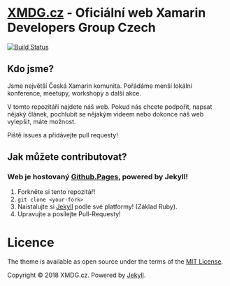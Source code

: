 # [XMDG.cz](http://xmdg.cz) - Oficiální web Xamarin Developers Group Czech
[![Build Status](https://dev.azure.com/xmdgcz/XMDG-web/_apis/build/status/XMDG-rg%20-%20CI?branchName=master)](https://dev.azure.com/xmdgcz/XMDG-web/_build/latest?definitionId=1?branchName=master)
## Kdo jsme?

Jsme největší Česká Xamarin komunita. Pořádáme menší lokální konference, meetupy, workshopy a další akce. 

V tomto repozitáři najdete náš web. Pokud nás chcete podpořit, napsat nějaký článek, pochlubit se nějakým videem nebo dokonce náš web vylepšit, máte možnost. 

Piště issues a přidávejte pull requesty!

## Jak můžete contributovat?

### Web je hostovaný [Github.Pages][3], powered by Jekyll!

1. Forkněte si tento repozitář!
2. `git clone <your-fork>`
3. Naistalujte si [Jekyll][1] podle své platformy! (Základ Ruby).
4. Upravujte a posílejte Pull-Requesty!

# Licence

The theme is available as open source under the terms of the [MIT License][2].

Copyright © 2018 XMDG.cz. Powered by <a href="http://jekyllrb.com">Jekyll</a>.

[1]: https://jekyllrb.com/docs/installation/
[2]: https://opensource.org/licenses/MIT
[3]: https://pages.github.com
[3]: http://xmdg.cz

